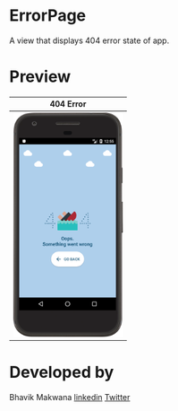 # ErrorPage

A view that displays 404 error state of app.

# Preview

| 404 Error |
| ------------------ |
| <img src="https://github.com/ibhavikmakwana/ErrorPage/blob/master/screenshot/device-2018-05-04-125545.png" height="400" alt="Screenshot"/>  |

# Developed by

Bhavik Makwana [linkedin](https://www.linkedin.com/in/ibhavikmakwana/) [Twitter](https://twitter.com/ibhavikmakwana)
